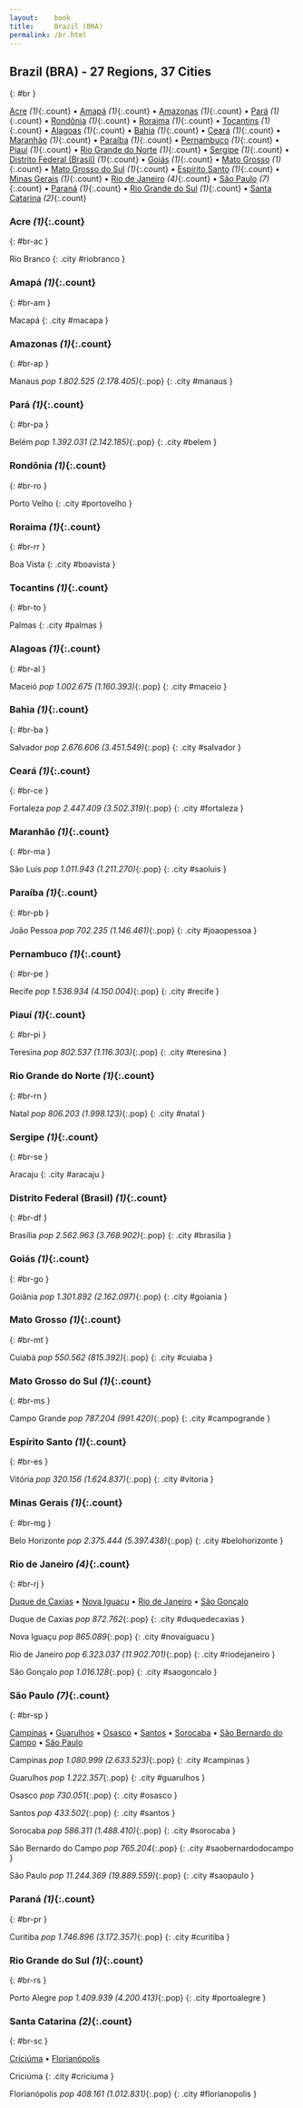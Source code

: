 ```yaml
---
layout:    book
title:     Brazil (BRA)
permalink: /br.html
---
```


## Brazil (BRA) - 27 Regions, 37 Cities
{: #br }


[Acre](#br-ac) _(1)_{:.count} • [Amapá](#br-am) _(1)_{:.count} • [Amazonas](#br-ap) _(1)_{:.count} • [Pará](#br-pa) _(1)_{:.count} • [Rondônia](#br-ro) _(1)_{:.count} • [Roraima](#br-rr) _(1)_{:.count} • [Tocantins](#br-to) _(1)_{:.count} • [Alagoas](#br-al) _(1)_{:.count} • [Bahia](#br-ba) _(1)_{:.count} • [Ceará](#br-ce) _(1)_{:.count} • [Maranhão](#br-ma) _(1)_{:.count} • [Paraíba](#br-pb) _(1)_{:.count} • [Pernambuco](#br-pe) _(1)_{:.count} • [Piauí](#br-pi) _(1)_{:.count} • [Rio Grande do Norte](#br-rn) _(1)_{:.count} • [Sergipe](#br-se) _(1)_{:.count} • [Distrito Federal (Brasil)](#br-df) _(1)_{:.count} • [Goiás](#br-go) _(1)_{:.count} • [Mato Grosso](#br-mt) _(1)_{:.count} • [Mato Grosso do Sul](#br-ms) _(1)_{:.count} • [Espírito Santo](#br-es) _(1)_{:.count} • [Minas Gerais](#br-mg) _(1)_{:.count} • [Rio de Janeiro](#br-rj) _(4)_{:.count} • [São Paulo](#br-sp) _(7)_{:.count} • [Paraná](#br-pr) _(1)_{:.count} • [Rio Grande do Sul](#br-rs) _(1)_{:.count} • [Santa Catarina](#br-sc) _(2)_{:.count}




### Acre _(1)_{:.count}
{: #br-ac }




<div class='columns2' markdown='1'>


Rio Branco  {: .city #riobranco } <br>

</div>



### Amapá _(1)_{:.count}
{: #br-am }




<div class='columns2' markdown='1'>


Macapá  {: .city #macapa } <br>

</div>



### Amazonas _(1)_{:.count}
{: #br-ap }




<div class='columns2' markdown='1'>


Manaus  _pop 1.802.525 (2.178.405)_{:.pop} {: .city #manaus } <br>

</div>



### Pará _(1)_{:.count}
{: #br-pa }




<div class='columns2' markdown='1'>


Belém  _pop 1.392.031 (2.142.185)_{:.pop} {: .city #belem } <br>

</div>



### Rondônia _(1)_{:.count}
{: #br-ro }




<div class='columns2' markdown='1'>


Porto Velho  {: .city #portovelho } <br>

</div>



### Roraima _(1)_{:.count}
{: #br-rr }




<div class='columns2' markdown='1'>


Boa Vista  {: .city #boavista } <br>

</div>



### Tocantins _(1)_{:.count}
{: #br-to }




<div class='columns2' markdown='1'>


Palmas  {: .city #palmas } <br>

</div>



### Alagoas _(1)_{:.count}
{: #br-al }




<div class='columns2' markdown='1'>


Maceió  _pop 1.002.675 (1.160.393)_{:.pop} {: .city #maceio } <br>

</div>



### Bahia _(1)_{:.count}
{: #br-ba }




<div class='columns2' markdown='1'>


Salvador  _pop 2.676.606 (3.451.549)_{:.pop} {: .city #salvador } <br>

</div>



### Ceará _(1)_{:.count}
{: #br-ce }




<div class='columns2' markdown='1'>


Fortaleza  _pop 2.447.409 (3.502.319)_{:.pop} {: .city #fortaleza } <br>

</div>



### Maranhão _(1)_{:.count}
{: #br-ma }




<div class='columns2' markdown='1'>


São Luís  _pop 1.011.943 (1.211.270)_{:.pop} {: .city #saoluis } <br>

</div>



### Paraíba _(1)_{:.count}
{: #br-pb }




<div class='columns2' markdown='1'>


João Pessoa  _pop 702.235 (1.146.461)_{:.pop} {: .city #joaopessoa } <br>

</div>



### Pernambuco _(1)_{:.count}
{: #br-pe }




<div class='columns2' markdown='1'>


Recife  _pop 1.536.934 (4.150.004)_{:.pop} {: .city #recife } <br>

</div>



### Piauí _(1)_{:.count}
{: #br-pi }




<div class='columns2' markdown='1'>


Teresina  _pop 802.537 (1.116.303)_{:.pop} {: .city #teresina } <br>

</div>



### Rio Grande do Norte _(1)_{:.count}
{: #br-rn }




<div class='columns2' markdown='1'>


Natal  _pop 806.203 (1.998.123)_{:.pop} {: .city #natal } <br>

</div>



### Sergipe _(1)_{:.count}
{: #br-se }




<div class='columns2' markdown='1'>


Aracaju  {: .city #aracaju } <br>

</div>



### Distrito Federal (Brasil) _(1)_{:.count}
{: #br-df }




<div class='columns2' markdown='1'>


Brasília  _pop 2.562.963 (3.768.902)_{:.pop} {: .city #brasilia } <br>

</div>



### Goiás _(1)_{:.count}
{: #br-go }




<div class='columns2' markdown='1'>


Goiânia  _pop 1.301.892 (2.162.097)_{:.pop} {: .city #goiania } <br>

</div>



### Mato Grosso _(1)_{:.count}
{: #br-mt }




<div class='columns2' markdown='1'>


Cuiabá  _pop 550.562 (815.392)_{:.pop} {: .city #cuiaba } <br>

</div>



### Mato Grosso do Sul _(1)_{:.count}
{: #br-ms }




<div class='columns2' markdown='1'>


Campo Grande  _pop 787.204 (991.420)_{:.pop} {: .city #campogrande } <br>

</div>



### Espírito Santo _(1)_{:.count}
{: #br-es }




<div class='columns2' markdown='1'>


Vitória  _pop 320.156 (1.624.837)_{:.pop} {: .city #vitoria } <br>

</div>



### Minas Gerais _(1)_{:.count}
{: #br-mg }




<div class='columns2' markdown='1'>


Belo Horizonte  _pop 2.375.444 (5.397.438)_{:.pop} {: .city #belohorizonte } <br>

</div>



### Rio de Janeiro _(4)_{:.count}
{: #br-rj }


[Duque de Caxias](#duquedecaxias) • [Nova Iguaçu](#novaiguacu) • [Rio de Janeiro](#riodejaneiro) • [São Gonçalo](#saogoncalo)

<div class='columns2' markdown='1'>


Duque de Caxias  _pop 872.762_{:.pop} {: .city #duquedecaxias } <br>

Nova Iguaçu  _pop 865.089_{:.pop} {: .city #novaiguacu } <br>

Rio de Janeiro  _pop 6.323.037 (11.902.701)_{:.pop} {: .city #riodejaneiro } <br>

São Gonçalo  _pop 1.016.128_{:.pop} {: .city #saogoncalo } <br>

</div>



### São Paulo _(7)_{:.count}
{: #br-sp }


[Campinas](#campinas) • [Guarulhos](#guarulhos) • [Osasco](#osasco) • [Santos](#santos) • [Sorocaba](#sorocaba) • [São Bernardo do Campo](#saobernardodocampo) • [São Paulo](#saopaulo)

<div class='columns2' markdown='1'>


Campinas  _pop 1.080.999 (2.633.523)_{:.pop} {: .city #campinas } <br>

Guarulhos  _pop 1.222.357_{:.pop} {: .city #guarulhos } <br>

Osasco  _pop 730.051_{:.pop} {: .city #osasco } <br>

Santos  _pop 433.502_{:.pop} {: .city #santos } <br>

Sorocaba  _pop 586.311 (1.488.410)_{:.pop} {: .city #sorocaba } <br>

São Bernardo do Campo  _pop 765.204_{:.pop} {: .city #saobernardodocampo } <br>

São Paulo  _pop 11.244.369 (19.889.559)_{:.pop} {: .city #saopaulo } <br>

</div>



### Paraná _(1)_{:.count}
{: #br-pr }




<div class='columns2' markdown='1'>


Curitiba  _pop 1.746.896 (3.172.357)_{:.pop} {: .city #curitiba } <br>

</div>



### Rio Grande do Sul _(1)_{:.count}
{: #br-rs }




<div class='columns2' markdown='1'>


Porto Alegre  _pop 1.409.939 (4.200.413)_{:.pop} {: .city #portoalegre } <br>

</div>



### Santa Catarina _(2)_{:.count}
{: #br-sc }


[Criciúma](#criciuma) • [Florianópolis](#florianopolis)

<div class='columns2' markdown='1'>


Criciúma  {: .city #criciuma } <br>

Florianópolis  _pop 408.161 (1.012.831)_{:.pop} {: .city #florianopolis } <br>

</div>


 
